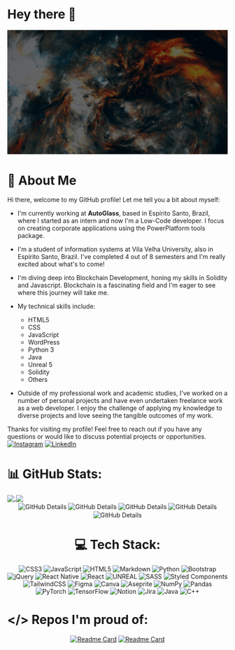 # Hey there :wave:

<img src="https://github.com/Tuafo/Tuafo/blob/main/Hello%20World!.gif" alt="Hello world">

# 🦄 About Me

Hi there, welcome to my GitHub profile! Let me tell you a bit about myself:

- I'm currently working at **AutoGlass**, based in Espírito Santo, Brazil, where I started as an intern and now I'm a Low-Code developer. I focus on creating corporate applications using the PowerPlatform tools package.

- I'm a student of information systems at Vila Velha University, also in Espírito Santo, Brazil. I've completed 4 out of 8 semesters and I'm really excited about what's to come!

- I'm diving deep into Blockchain Development, honing my skills in Solidity and Javascript. Blockchain is a fascinating field and I'm eager to see where this journey will take me.

- My technical skills include:
  - HTML5
  - CSS
  - JavaScript
  - WordPress
  - Python 3
  - Java
  - Unreal 5
  - Solidity
  - Others

- Outside of my professional work and academic studies, I've worked on a number of personal projects and have even undertaken freelance work as a web developer. I enjoy the challenge of applying my knowledge to diverse projects and love seeing the tangible outcomes of my work.

Thanks for visiting my profile! Feel free to reach out if you have any questions or would like to discuss potential projects or opportunities.
[![Instagram](https://img.shields.io/badge/Instagram-%23E4405F.svg?logo=Instagram&logoColor=white)](https://instagram.com/@th_goulart)
[![LinkedIn](https://img.shields.io/badge/LinkedIn-%230077B5.svg?logo=linkedin&logoColor=white)](https://linkedin.com/in/https://www.linkedin.com/in/thiago-maceno-rocha-goulart-69131520b) 

# 📊 GitHub Stats:

<a href="https://github.com/tuafo/github-readme-stats">
  <img height=200 align="center" src="https://github-readme-stats.vercel.app/api?username=tuafo\&show=reviews,discussions_started,discussions_answered\&show_icons=true\&theme=transparent" />
</a>
<a href="https://github.com/tuafo/convoychat">
  <img height=200 align="center" src="https://github-readme-stats.vercel.app/api/top-langs?username=tuafo&layout=compact&langs_count=8&card_width=320" />
</a>

<div align="center">
  <img align="center" alt="GitHub Details" src="https://github-readme-stats.vercel.app/api?username=tuafo\&show=reviews,discussions_started,discussions_answered\&show_icons=true\&theme=transparent"/>
  <img align="center" alt="GitHub Details" src="http://github-profile-summary-cards.vercel.app/api/cards/repos-per-language?username=tuafo&theme=transparent"/>
  <img align="center" alt="GitHub Details" src="http://github-profile-summary-cards.vercel.app/api/cards/most-commit-language?username=tuafo&theme=transparent"/>
  <img align="center" alt="GitHub Details" src="http://github-profile-summary-cards.vercel.app/api/cards/stats?username=tuafo&theme=transparent"/>
  <img align="center" alt="GitHub Details" src="http://github-profile-summary-cards.vercel.app/api/cards/productive-time?username=tuafo&theme=transparent&utcOffset=8"/>
  
  # 💻 Tech Stack:
![CSS3](https://img.shields.io/badge/css3-%231572B6.svg?style=for-the-badge&logo=css3&logoColor=white) ![JavaScript](https://img.shields.io/badge/javascript-%23323330.svg?style=for-the-badge&logo=javascript&logoColor=%23F7DF1E) ![HTML5](https://img.shields.io/badge/html5-%23E34F26.svg?style=for-the-badge&logo=html5&logoColor=white) ![Markdown](https://img.shields.io/badge/markdown-%23000000.svg?style=for-the-badge&logo=markdown&logoColor=white) ![Python](https://img.shields.io/badge/python-3670A0?style=for-the-badge&logo=python&logoColor=ffdd54) ![Bootstrap](https://img.shields.io/badge/bootstrap-%23563D7C.svg?style=for-the-badge&logo=bootstrap&logoColor=white) ![jQuery](https://img.shields.io/badge/jquery-%230769AD.svg?style=for-the-badge&logo=jquery&logoColor=white) ![React Native](https://img.shields.io/badge/react_native-%2320232a.svg?style=for-the-badge&logo=react&logoColor=%2361DAFB) ![React](https://img.shields.io/badge/react-%2320232a.svg?style=for-the-badge&logo=react&logoColor=%2361DAFB) ![UNREAL](https://img.shields.io/badge/unreal-%2320232a.svg?style=for-the-badge&logo=unreal-engine&logoColor=white) ![SASS](https://img.shields.io/badge/SASS-hotpink.svg?style=for-the-badge&logo=SASS&logoColor=white) ![Styled Components](https://img.shields.io/badge/styled--components-DB7093?style=for-the-badge&logo=styled-components&logoColor=white) ![TailwindCSS](https://img.shields.io/badge/tailwindcss-%2338B2AC.svg?style=for-the-badge&logo=tailwind-css&logoColor=white) 	![Figma](https://img.shields.io/badge/figma-%23F24E1E.svg?style=for-the-badge&logo=figma&logoColor=white) ![Canva](https://img.shields.io/badge/Canva-%2300C4CC.svg?style=for-the-badge&logo=Canva&logoColor=white) ![Aseprite](https://img.shields.io/badge/Aseprite-FFFFFF?style=for-the-badge&logo=Aseprite&logoColor=#7D929E) ![NumPy](https://img.shields.io/badge/numpy-%23013243.svg?style=for-the-badge&logo=numpy&logoColor=white) ![Pandas](https://img.shields.io/badge/pandas-%23150458.svg?style=for-the-badge&logo=pandas&logoColor=white) ![PyTorch](https://img.shields.io/badge/PyTorch-%23EE4C2C.svg?style=for-the-badge&logo=PyTorch&logoColor=white) ![TensorFlow](https://img.shields.io/badge/TensorFlow-%23FF6F00.svg?style=for-the-badge&logo=TensorFlow&logoColor=white) ![Notion](https://img.shields.io/badge/Notion-%23000000.svg?style=for-the-badge&logo=notion&logoColor=white) ![Jira](https://img.shields.io/badge/jira-%230A0FFF.svg?style=for-the-badge&logo=jira&logoColor=white) ![Java](https://img.shields.io/badge/java-%23ED8B00.svg?style=for-the-badge&logo=java&logoColor=white) ![C++](https://img.shields.io/badge/c++-%2300599C.svg?style=for-the-badge&logo=c%2B%2B&logoColor=white)
</div>



# </> Repos I'm proud of:
<div align="center"> 
  
  [![Readme Card](https://github-readme-stats.vercel.app/api/pin/?username=Tuafo&repo=React-Native-Jobs&theme=transparent&show_owner=true)](https://github.com/Tuafo/React-Native-Jobs)
  [![Readme Card](https://github-readme-stats.vercel.app/api/pin/?username=Tuafo&repo=hardhat-fund-me-fcc&theme=transparent&show_owner=true)](https://github.com/Tuafo/hardhat-fund-me-fcc)
</div>
